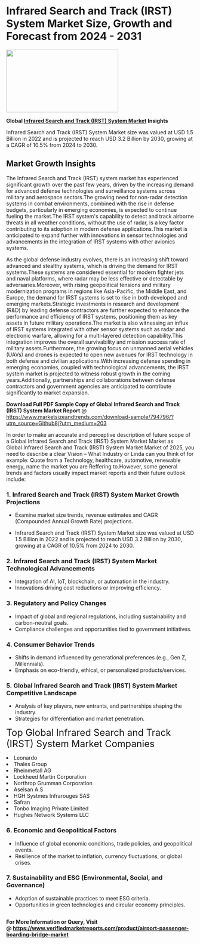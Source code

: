 <H1>Infrared Search and Track (IRST) System Market Size, Growth and Forecast from 2024 - 2031</H1><img class="aligncenter size-medium wp-image-584254" src="https://thirdeyenews.in/wp-content/uploads/2024/09/Global-Market-Research-300x168.jpeg" alt="" width="300" height="168" /><p><strong>Global&nbsp;<a href="https://www.marketsizeandtrends.com/download-sample/794796/?utm_source=Github8j?utm_medium=203">Infrared Search and Track (IRST) System Market</a> Insights</strong></p><p>Infrared Search and Track (IRST) System Market size was valued at USD 1.5 Billion in 2022 and is projected to reach USD 3.2 Billion by 2030, growing at a CAGR of 10.5% from 2024 to 2030.</p><p><h2>Market Growth Insights</h2> <p>The Infrared Search and Track (IRST) system market has experienced significant growth over the past few years, driven by the increasing demand for advanced defense technologies and surveillance systems across military and aerospace sectors.The growing need for non-radar detection systems in combat environments, combined with the rise in defense budgets, particularly in emerging economies, is expected to continue fueling the market.The IRST system's capability to detect and track airborne threats in all weather conditions, without the use of radar, is a key factor contributing to its adoption in modern defense applications.This market is anticipated to expand further with innovations in sensor technologies and advancements in the integration of IRST systems with other avionics systems.</p> <p>As the global defense industry evolves, there is an increasing shift toward advanced and stealthy systems, which is driving the demand for IRST systems.These systems are considered essential for modern fighter jets and naval platforms, where radar may be less effective or detectable by adversaries.Moreover, with rising geopolitical tensions and military modernization programs in regions like Asia-Pacific, the Middle East, and Europe, the demand for IRST systems is set to rise in both developed and emerging markets.Strategic investments in research and development (R&D) by leading defense contractors are further expected to enhance the performance and efficiency of IRST systems, positioning them as key assets in future military operations.The market is also witnessing an influx of IRST systems integrated with other sensor systems such as radar and electronic warfare, allowing for a multi-layered detection capability.This integration improves the overall survivability and mission success rate of military assets.Furthermore, the growing focus on unmanned aerial vehicles (UAVs) and drones is expected to open new avenues for IRST technology in both defense and civilian applications.With increasing defense spending in emerging economies, coupled with technological advancements, the IRST system market is projected to witness robust growth in the coming years.Additionally, partnerships and collaborations between defense contractors and government agencies are anticipated to contribute significantly to market expansion.</p><p><span class=""><strong>Download Full PDF Sample Copy of Global Infrared Search and Track (IRST) System Market Report</strong> @ <a href="https://www.marketsizeandtrends.com/download-sample/794796/?utm_source=Github8j?utm_medium=203" target="_blank">https://www.marketsizeandtrends.com/download-sample/794796/?utm_source=Github8j?utm_medium=203</a></span></p><p>In order to make an accurate and perceptive description of future scope of a Global&nbsp;Infrared Search and Track (IRST) System Market Market as Global&nbsp;Infrared Search and Track (IRST) System Market Market of 2025, you need to describe a clear Vision &ndash; What Industry or Linda can you think of for example: Quote from a Technology, healthcare, automotive, renewable energy, name the market you are Reffering to.However, some general trends and factors usually impact market reports and their future outlook include:</p><h3>1.&nbsp;<strong>Infrared Search and Track (IRST) System Market Growth Projections</strong></h3><ul><li>Examine market size trends, revenue estimates and CAGR (Compounded Annual Growth Rate) projections.</li><li><p>Infrared Search and Track (IRST) System Market size was valued at USD 1.5 Billion in 2022 and is projected to reach USD 3.2 Billion by 2030, growing at a CAGR of 10.5% from 2024 to 2030.</p></li></ul><h3>2.&nbsp;<strong>Infrared Search and Track (IRST) System Market Technological Advancements</strong></h3><ul><li>Integration of AI, IoT, blockchain, or automation in the industry.</li><li>Innovations driving cost reductions or improving efficiency.</li></ul><h3>3.&nbsp;<strong>Regulatory and Policy Changes</strong></h3><ul><li>Impact of global and regional regulations, including sustainability and carbon-neutral goals.</li><li>Compliance challenges and opportunities tied to government initiatives.</li></ul><h3>4.&nbsp;<strong>Consumer Behavior Trends</strong></h3><ul><li>Shifts in demand influenced by generational preferences (e.g., Gen Z, Millennials).</li><li>Emphasis on eco-friendly, ethical, or personalized products/services.</li></ul><h3>5.&nbsp;<strong>Global Infrared Search and Track (IRST) System Market Competitive Landscape</strong></h3><ul><li>Analysis of key players, new entrants, and partnerships shaping the industry.</li><li>Strategies for differentiation and market penetration.</li></ul><p data-pm-slice="1 1 []"><span style="color: inherit; font-family: inherit; font-size: 25px;">Top Global Infrared Search and Track (IRST) System Market Companies</span></p><div class="" data-test-id=""><p><li>Leonardo</li><li> Thales Group</li><li> Rheinmetall AG</li><li> Lockheed Martin Corporation</li><li> Northrop Grumman Corporation</li><li> Aselsan A.S</li><li> HGH Systmes Infrarouges SAS</li><li> Safran</li><li> Tonbo Imaging Private Limited</li><li> Hughes Network Systems LLC</li></p></div><h3>6.&nbsp;<strong>Economic and Geopolitical Factors</strong></h3><ul><li>Influence of global economic conditions, trade policies, and geopolitical events.</li><li>Resilience of the market to inflation, currency fluctuations, or global crises.</li></ul><h3>7.&nbsp;<strong>Sustainability and ESG (Environmental, Social, and Governance)</strong></h3><ul><li>Adoption of sustainable practices to meet ESG criteria.</li><li>Opportunities in green technologies and circular economy principles.</li></ul><h2><strong style="font-size: 14px;">For More Information or Query, Visit @&nbsp;</strong><a style="background-color: #ffffff; font-size: 14px;" href="https://www.marketsizeandtrends.com/report/infrared-search-and-track-irst-system-market/" target="_blank">https://www.verifiedmarketreports.com/product/airport-passenger-boarding-bridge-market</a></h2>